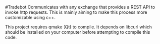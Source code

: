 #Tradebot
Communicates with any exchange that provides a REST API to invoke http requests. This is mainly aiming to make this process more customizable using c++.

This project requires qmake (Qt) to compile. It depends on libcurl which should be installed on your computer before attempting to compile this code.
